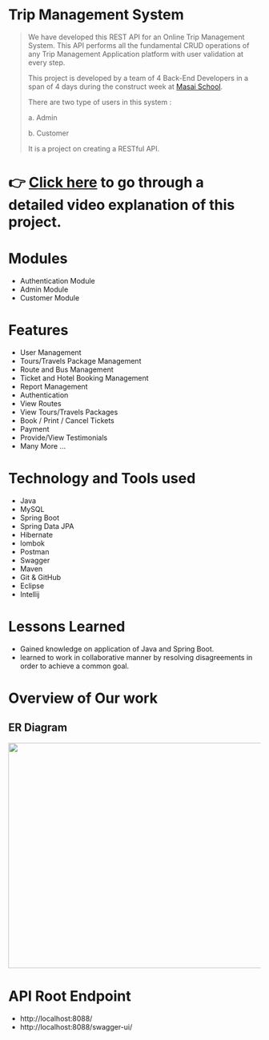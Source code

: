 #  Trip Management System


> We have developed this REST API for an Online Trip Management System. This API performs all the fundamental CRUD operations of any Trip Management Application platform with user validation at every step.
> 
> This project is developed by a team of 4 Back-End Developers in a span of 4 days during the construct week at [Masai School](https://masaischool.com/).
>
>There are two type of users in this system : 
> 
> a. Admin
>
> b. Customer
>
> It is a project on creating a RESTful API.
>

# 👉 [Click here](https://drive.google.com/file/d/1FeXkv7gNIABD_09mI0kZw80buA1UO6EJ/view?usp=sharing) to go through a detailed video explanation of this project.

# Modules 

- Authentication Module
- Admin Module
- Customer Module

# Features 

- User Management
- Tours/Travels Package Management
- Route and Bus Management
- Ticket  and Hotel Booking Management
- Report Management
- Authentication
- View Routes 
- View  Tours/Travels  Packages
- Book / Print / Cancel  Tickets
- Payment  
- Provide/View Testimonials 
- Many More ...


# Technology and Tools used 

- Java
- MySQL
- Spring Boot
- Spring Data JPA
- Hibernate
- lombok
- Postman
- Swagger
- Maven
- Git & GitHub
- Eclipse
- Intellij

# Lessons Learned

- Gained knowledge on application of Java and Spring Boot.
- learned to work in collaborative manner by resolving disagreements in order to achieve a common goal.  

# Overview of Our work 
## **ER Diagram**

<p align="center">
  <img width="1000" height="450" src="https://user-images.githubusercontent.com/103634964/208469251-00547311-8f93-4c10-8c79-67cde795d5f2.png">
</p>

# API Root Endpoint

- http://localhost:8088/
- http://localhost:8088/swagger-ui/





